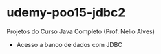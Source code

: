 # udemy-poo15-jdbc2

Projetos do Curso Java Completo (Prof. Nelio Alves)

- Acesso a banco de dados com JDBC
